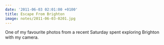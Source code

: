 ```yaml
---
date: '2011-06-03 02:01:00 +0100'
title: Escape From Brighton
image: notes/2011-06-03-0201.jpg
---
```

One of my favourite photos from a recent Saturday spent exploring Brighton with my camera.
